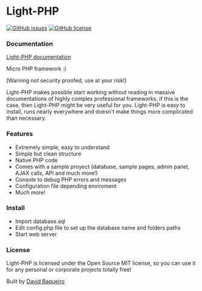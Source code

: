 # Light-PHP
[![GitHub issues](https://img.shields.io/github/issues/bakeiro/Light-PHP.svg)](https://github.com/bakeiro/Light-PHP/issues)
[![GitHub license](https://img.shields.io/github/license/bakeiro/Light-PHP.svg)](https://github.com/bakeiro/Light-PHP)

### Documentation
[Light-PHP documentation](https://bakeiro.github.io/Light-PHP-documentation/)   

Micro PHP framework :)

[Warning not security proofed, use at your risk!]

Light-PHP makes possible start working without reading in massive documentations of highly complex professional frameworks, if this is the case, then Light-PHP might be very useful for you. Light-PHP is easy to install, runs nearly everywhere and doesn't make things more complicated than necessary.

### Features
- Extremely simple, easy to understand
- Simple but clean structure
- Native PHP code
- Comes with a sample proyect (database, sample pages, admin panel, AJAX calls, API and much more!)
- Console to debug PHP errors and messages
- Configuration file depending enviroment
- Much more!

### Install
- Import database.sql
- Edit config.php file to set up the database name and folders paths
- Start web server

### License

Light-PHP is licensed under the Open Source MIT license, so you can use it for any personal or corporate projects totally free!</p>

Built by [David Baqueiro](https://bakeiro.github.io/materialize-portfolio/)